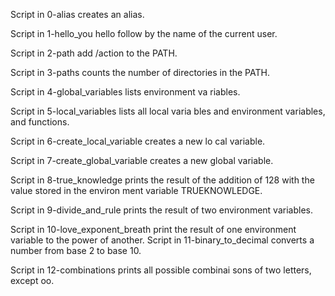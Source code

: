 Script in 0-alias creates an alias.

Script in 1-hello_you hello follow by the name of
the current user.

Script in 2-path add /action to the PATH.

Script in 3-paths counts the number of directories 
in the PATH.

Script in 4-global_variables lists environment va
riables.

Script in 5-local_variables lists all local varia
bles and environment variables, and functions.

Script in 6-create_local_variable creates a new lo
cal variable.

Script in 7-create_global_variable creates a new 
global variable.

Script in 8-true_knowledge prints the result of the
addition of 128 with the value stored in the environ
ment variable TRUEKNOWLEDGE.

Script in 9-divide_and_rule prints the result of two
environment variables.

Script in 10-love_exponent_breath print the result of
one environment variable to the power of another.
Script in 11-binary_to_decimal converts a number from
base 2 to base 10.

Script in 12-combinations prints all possible combinai
sons of two letters, except oo.
